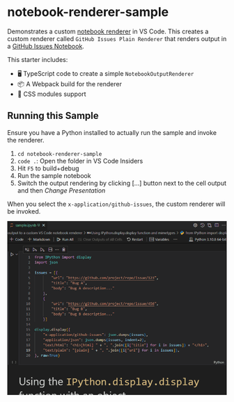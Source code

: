 # notebook-renderer-sample

Demonstrates a custom [notebook renderer](https://code.visualstudio.com/api/extension-guides/notebook#notebook-renderer) in VS Code. This creates a custom renderer called `GitHub Issues Plain Renderer` that renders output in a [GitHub Issues Notebook](https://marketplace.visualstudio.com/items?itemName=ms-vscode.vscode-github-issue-notebooks).

This starter includes:

- 🖥️ TypeScript code to create a simple `NotebookOutputRenderer`
- 📦 A Webpack build for the renderer
- 🎨 CSS modules support

## Running this Sample

Ensure you have a Python installed to actually run the sample and invoke the renderer.

 1. `cd notebook-renderer-sample`
 1. `code .`: Open the folder in VS Code Insiders
 1. Hit `F5` to build+debug
 1. Run the sample notebook
 1. Switch the output rendering by clicking [...] button next to the cell output and then _Change Presentation_

When you select the `x-application/github-issues`, the custom renderer will be invoked.

![Notebook cell output renderer demo](notebook-renderer-sample.gif)
